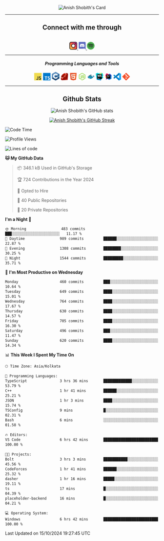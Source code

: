 <div align="center">

![Anish Shobith's Card](https://cardivo.vercel.app/api?name=Anish%20Shobith%20P%20S&description=Hi%20there%F0%9F%91%8B,%20I%20am%20a%2020-years-old.%20I%20am%20a%20Web%20and%20Application%20developer%20from%20India.%20Nice%20to%20meet%20you%20all.%20Looking%20forward%20to%20paritcipate%20with%20you.&image=https://i.imgur.com/WlQk3PY.jpg&&disableAnimation=true&site=https://anishshobithps.tech&pattern=plus&colorPattern=%23171616&backgroundColor=%231a1b26&instagram=anish_shobith&linkedin=Anish%20Shobith%20P%20S&fontColor=%23ffffff&iconColor=%23ffffff)

<hr>
 <h2> Connect with me through </h2>
<br>
<a href="https://www.instagram.com/anish_shobith/">
    <img alt="Anish Shobith's Instagram" width="25px" src="https://raw.githubusercontent.com/anishshobithps/anishshobithps/master/assets/socials/instagram.svg">
    </a>
    <a href="https://discord.gg/cWgDskT">
    <img alt="Anish Shobith's Discord", width="25px" src="https://raw.githubusercontent.com/anishshobithps/anishshobithps/master/assets/socials/discord.svg">
    </a>
    <a href="https://open.spotify.com/user/goshcrm0y9jzum2lffvu6f4hz">
    <img alt="Anish Shobith's Spotify", width="25px" src="https://raw.githubusercontent.com/anishshobithps/anishshobithps/master/assets/socials/spotify.svg">
    </a>
    <br>
    <hr>
    <h4> <i> Programming Languages and Tools </i> </h4>
    <img width="25px" src="https://raw.githubusercontent.com/anishshobithps/anishshobithps/master/assets/languages/javascript.svg">
    <img width="25px" src="https://raw.githubusercontent.com/anishshobithps/anishshobithps/master/assets/languages/typescript.svg">
    <img width="25px" src="https://raw.githubusercontent.com/anishshobithps/anishshobithps/master/assets/languages/cpp.svg">
    <img width="25px" src="https://raw.githubusercontent.com/anishshobithps/anishshobithps/master/assets/languages/ruby.svg">
    <img width="25px" src="https://raw.githubusercontent.com/anishshobithps/anishshobithps/master/assets/languages/html.svg">
    <img width="25px" src="https://raw.githubusercontent.com/anishshobithps/anishshobithps/master/assets/tools/nodejs.svg">
    <img width="25px" src="https://raw.githubusercontent.com/anishshobithps/anishshobithps/master/assets/tools/docker.svg">
    <img width="25px" src="https://raw.githubusercontent.com/anishshobithps/anishshobithps/master/assets/tools/webstorm.svg">
    <img width="25px" src="https://raw.githubusercontent.com/anishshobithps/anishshobithps/master/assets/tools/intellij.svg">
    <img width="25px" src="https://raw.githubusercontent.com/anishshobithps/anishshobithps/master/assets/tools/visualstudiocode.svg">
    <img width="25px" src="https://raw.githubusercontent.com/anishshobithps/anishshobithps/master/assets/tools/git.svg">
<hr>
 <h2> Github Stats </h2>

![Anish Shobith's GitHub stats](https://github-readme-stats-fk82.vercel.app/api?username=anishshobithps&show_icons=true&theme=tokyonight&count_private=true)

[![Anish Shobith's GitHub Streak](https://streak-stats.demolab.com?user=anishshobithps&theme=tokyonight&hide_border=true&border_radius=4.6)](https://git.io/streak-stats)

</div>

<!--START_SECTION:waka-->
![Code Time](http://img.shields.io/badge/Code%20Time-1%2C320%20hrs%2051%20mins-blue)

![Profile Views](http://img.shields.io/badge/Profile%20Views-1-blue)

![Lines of code](https://img.shields.io/badge/From%20Hello%20World%20I%27ve%20Written-1.1%20million%20lines%20of%20code-blue)

**🐱 My GitHub Data** 

> 📦 346.1 kB Used in GitHub's Storage 
 > 
> 🏆 724 Contributions in the Year 2024
 > 
> 💼 Opted to Hire
 > 
> 📜 40 Public Repositories 
 > 
> 🔑 20 Private Repositories 
 > 
**I'm a Night 🦉** 

```text
🌞 Morning                483 commits         ███░░░░░░░░░░░░░░░░░░░░░░   11.17 % 
🌆 Daytime                989 commits         ██████░░░░░░░░░░░░░░░░░░░   22.87 % 
🌃 Evening                1308 commits        ████████░░░░░░░░░░░░░░░░░   30.25 % 
🌙 Night                  1544 commits        █████████░░░░░░░░░░░░░░░░   35.71 % 
```
📅 **I'm Most Productive on Wednesday** 

```text
Monday                   460 commits         ███░░░░░░░░░░░░░░░░░░░░░░   10.64 % 
Tuesday                  649 commits         ████░░░░░░░░░░░░░░░░░░░░░   15.01 % 
Wednesday                764 commits         ████░░░░░░░░░░░░░░░░░░░░░   17.67 % 
Thursday                 630 commits         ████░░░░░░░░░░░░░░░░░░░░░   14.57 % 
Friday                   705 commits         ████░░░░░░░░░░░░░░░░░░░░░   16.30 % 
Saturday                 496 commits         ███░░░░░░░░░░░░░░░░░░░░░░   11.47 % 
Sunday                   620 commits         ████░░░░░░░░░░░░░░░░░░░░░   14.34 % 
```


📊 **This Week I Spent My Time On** 

```text
🕑︎ Time Zone: Asia/Kolkata

💬 Programming Languages: 
TypeScript               3 hrs 36 mins       █████████████░░░░░░░░░░░░   53.79 % 
C++                      1 hr 41 mins        ██████░░░░░░░░░░░░░░░░░░░   25.21 % 
JSON                     1 hr 3 mins         ████░░░░░░░░░░░░░░░░░░░░░   15.74 % 
TSConfig                 9 mins              █░░░░░░░░░░░░░░░░░░░░░░░░   02.31 % 
Bash                     6 mins              ░░░░░░░░░░░░░░░░░░░░░░░░░   01.58 % 

🔥 Editors: 
VS Code                  6 hrs 42 mins       █████████████████████████   100.00 % 

🐱‍💻 Projects: 
Bolt                     3 hrs 3 mins        ███████████░░░░░░░░░░░░░░   45.56 % 
CodeForces               1 hr 41 mins        ██████░░░░░░░░░░░░░░░░░░░   25.32 % 
dasher                   1 hr 16 mins        █████░░░░░░░░░░░░░░░░░░░░   19.11 % 
ts                       17 mins             █░░░░░░░░░░░░░░░░░░░░░░░░   04.39 % 
placeholder-backend      16 mins             █░░░░░░░░░░░░░░░░░░░░░░░░   04.21 % 

💻 Operating System: 
Windows                  6 hrs 42 mins       █████████████████████████   100.00 % 
```


 Last Updated on 15/10/2024 19:27:45 UTC
<!--END_SECTION:waka-->
